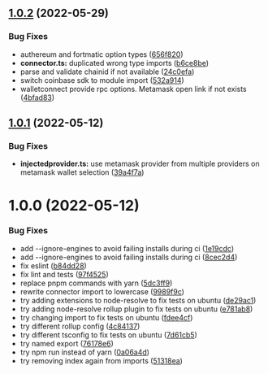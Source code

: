 ## [1.0.2](https://github.com/whitelabel-market/wallet-connector/compare/v1.0.1...v1.0.2) (2022-05-29)


### Bug Fixes

* authereum and fortmatic option types ([656f820](https://github.com/whitelabel-market/wallet-connector/commit/656f8203e571005649aba60a8d02518e277b936c))
* **connector.ts:** duplicated wrong type imports ([b6ce8be](https://github.com/whitelabel-market/wallet-connector/commit/b6ce8bedc47bd22e6d718c711e6014ec6714993e))
* parse and validate chainid if not available ([24c0efa](https://github.com/whitelabel-market/wallet-connector/commit/24c0efaac0371044660cd72b01b10bb42f5a1ddd))
* switch coinbase sdk to module import ([532a914](https://github.com/whitelabel-market/wallet-connector/commit/532a914b4036e145cbdbf3cec361913bbc7f7608))
* walletconnect provide rpc options. Metamask open link if not exists ([4bfad83](https://github.com/whitelabel-market/wallet-connector/commit/4bfad8318b18bbb3e156028ae56f65412e81f727))

## [1.0.1](https://github.com/whitelabel-market/wallet-connector/compare/v1.0.0...v1.0.1) (2022-05-12)


### Bug Fixes

* **injectedprovider.ts:** use metamask provider from multiple providers on metamask wallet selection ([39a4f7a](https://github.com/whitelabel-market/wallet-connector/commit/39a4f7a03f24286964afcc22b35638320e9ba126))

# 1.0.0 (2022-05-12)


### Bug Fixes

* add --ignore-engines to avoid failing installs during ci ([1e19cdc](https://github.com/whitelabel-market/wallet-connector/commit/1e19cdc22ad8501cd00b3b483c97bbfcc976bdb0))
* add --ignore-engines to avoid failing installs during ci ([8cec2d4](https://github.com/whitelabel-market/wallet-connector/commit/8cec2d4007702214ba887f80508c496d01c03bbe))
* fix eslint ([b84dd28](https://github.com/whitelabel-market/wallet-connector/commit/b84dd287ee8994d9b9a07069b57f41f3a163380b))
* fix lint and tests ([97f4525](https://github.com/whitelabel-market/wallet-connector/commit/97f452557cf7a38fe6bf6ec7a19e8fd711154355))
* replace pnpm commands with yarn ([5dc3ff9](https://github.com/whitelabel-market/wallet-connector/commit/5dc3ff98dfcf2debe887a2d83d991b9fea00c56c))
* rewrite connector import to lowercase ([9989f9c](https://github.com/whitelabel-market/wallet-connector/commit/9989f9c717da3df00494d79e598596dbc04ded6c))
* try adding extensions to node-resolve to fix tests on ubuntu ([de29ac1](https://github.com/whitelabel-market/wallet-connector/commit/de29ac1031060bce6c64b846953e98bdd82fe073))
* try adding node-resolve rollup plugin to fix tests on ubuntu ([e781ab8](https://github.com/whitelabel-market/wallet-connector/commit/e781ab80153da750b53a003676af32e836e78f39))
* try changing import to fix tests on ubuntu ([fdee4cf](https://github.com/whitelabel-market/wallet-connector/commit/fdee4cfa6ae40d579ca0ef5fbfcf3f13138da1e4))
* try different rollup config ([4c84137](https://github.com/whitelabel-market/wallet-connector/commit/4c841372e9a8c97cd9395d08d815ea7b74922da1))
* try different tsconfig to fix tests on ubuntu ([7d61cb5](https://github.com/whitelabel-market/wallet-connector/commit/7d61cb506bb254dfc95041aa48cf7fa628ab7dce))
* try named export ([76178e6](https://github.com/whitelabel-market/wallet-connector/commit/76178e6e3a5476650de39e8c23dc1552e7fef272))
* try npm run instead of yarn ([0a06a4d](https://github.com/whitelabel-market/wallet-connector/commit/0a06a4d22717a314dce8044ecd10e6bf66e3458a))
* try removing index again from imports ([51318ea](https://github.com/whitelabel-market/wallet-connector/commit/51318ea0bf60a6c63cd0b3fbba2e3159ce24c39e))
